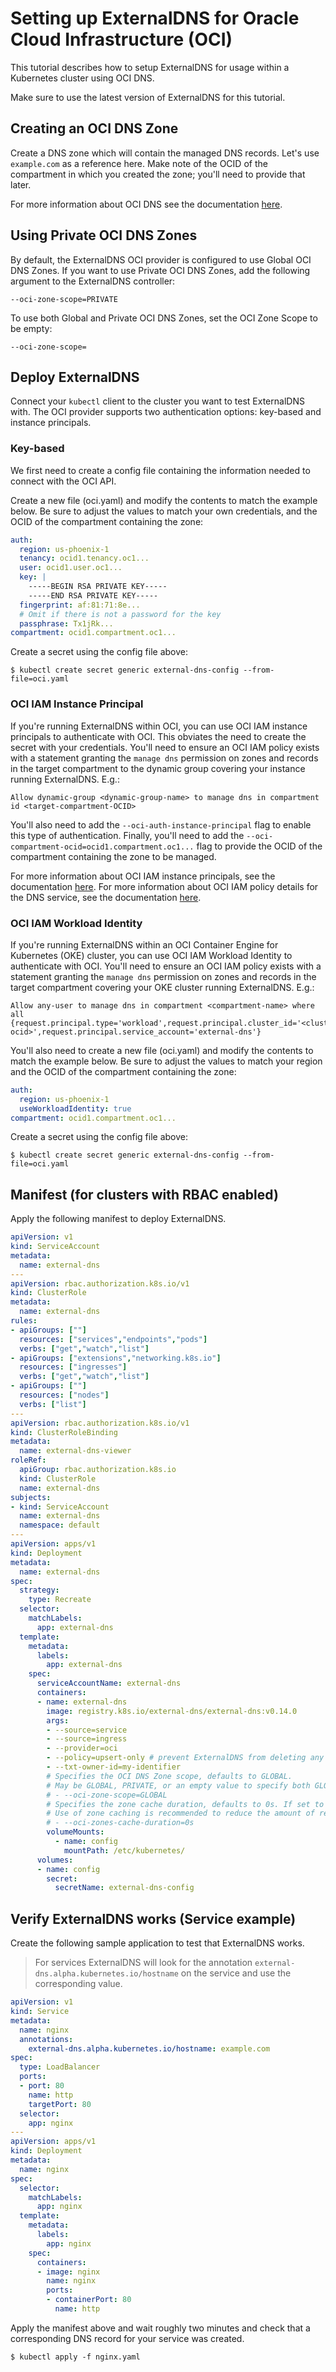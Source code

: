 # Setting up ExternalDNS for Oracle Cloud Infrastructure (OCI)

This tutorial describes how to setup ExternalDNS for usage within a Kubernetes cluster using OCI DNS.

Make sure to use the latest version of ExternalDNS for this tutorial.

## Creating an OCI DNS Zone

Create a DNS zone which will contain the managed DNS records. Let's use
`example.com` as a reference here.  Make note of the OCID of the compartment
in which you created the zone; you'll need to provide that later.

For more information about OCI DNS see the documentation [here][1].

## Using Private OCI DNS Zones

By default, the ExternalDNS OCI provider is configured to use Global OCI
DNS Zones. If you want to use Private OCI DNS Zones, add the following
argument to the ExternalDNS controller:

```
--oci-zone-scope=PRIVATE
```

To use both Global and Private OCI DNS Zones, set the OCI Zone Scope to be
empty:

```
--oci-zone-scope=
```

## Deploy ExternalDNS

Connect your `kubectl` client to the cluster you want to test ExternalDNS with.
The OCI provider supports two authentication options: key-based and instance
principals.

### Key-based

We first need to create a config file containing the information needed to connect with the OCI API.

Create a new file (oci.yaml) and modify the contents to match the example
below. Be sure to adjust the values to match your own credentials, and the OCID
of the compartment containing the zone:

```yaml
auth:
  region: us-phoenix-1
  tenancy: ocid1.tenancy.oc1...
  user: ocid1.user.oc1...
  key: |
    -----BEGIN RSA PRIVATE KEY-----
    -----END RSA PRIVATE KEY-----
  fingerprint: af:81:71:8e...
  # Omit if there is not a password for the key
  passphrase: Tx1jRk...
compartment: ocid1.compartment.oc1...
```

Create a secret using the config file above:

```shell
$ kubectl create secret generic external-dns-config --from-file=oci.yaml
```

### OCI IAM Instance Principal

If you're running ExternalDNS within OCI, you can use OCI IAM instance
principals to authenticate with OCI.  This obviates the need to create the
secret with your credentials.  You'll need to ensure an OCI IAM policy exists
with a statement granting the `manage dns` permission on zones and records in
the target compartment to the dynamic group covering your instance running
ExternalDNS.
E.g.:

```
Allow dynamic-group <dynamic-group-name> to manage dns in compartment id <target-compartment-OCID>
```

You'll also need to add the `--oci-auth-instance-principal` flag to enable
this type of authentication. Finally, you'll need to add the
`--oci-compartment-ocid=ocid1.compartment.oc1...` flag to provide the OCID of
the compartment containing the zone to be managed.

For more information about OCI IAM instance principals, see the documentation [here][2].
For more information about OCI IAM policy details for the DNS service, see the documentation [here][3].

### OCI IAM Workload Identity

If you're running ExternalDNS within an OCI Container Engine for Kubernetes (OKE) cluster,
you can use OCI IAM Workload Identity to authenticate with OCI. You'll need to ensure an
OCI IAM policy exists with a statement granting the `manage dns` permission on zones and
records in the target compartment covering your OKE cluster running ExternalDNS.
E.g.:

```
Allow any-user to manage dns in compartment <compartment-name> where all {request.principal.type='workload',request.principal.cluster_id='<cluster-ocid>',request.principal.service_account='external-dns'}
```

You'll also need to create a new file (oci.yaml) and modify the contents to match the example
below. Be sure to adjust the values to match your region and the OCID
of the compartment containing the zone:

```yaml
auth:
  region: us-phoenix-1
  useWorkloadIdentity: true
compartment: ocid1.compartment.oc1...
```

Create a secret using the config file above:

```shell
$ kubectl create secret generic external-dns-config --from-file=oci.yaml
```

## Manifest (for clusters with RBAC enabled)

Apply the following manifest to deploy ExternalDNS.

```yaml
apiVersion: v1
kind: ServiceAccount
metadata:
  name: external-dns
---
apiVersion: rbac.authorization.k8s.io/v1
kind: ClusterRole
metadata:
  name: external-dns
rules:
- apiGroups: [""]
  resources: ["services","endpoints","pods"]
  verbs: ["get","watch","list"]
- apiGroups: ["extensions","networking.k8s.io"]
  resources: ["ingresses"]
  verbs: ["get","watch","list"]
- apiGroups: [""]
  resources: ["nodes"]
  verbs: ["list"]
---
apiVersion: rbac.authorization.k8s.io/v1
kind: ClusterRoleBinding
metadata:
  name: external-dns-viewer
roleRef:
  apiGroup: rbac.authorization.k8s.io
  kind: ClusterRole
  name: external-dns
subjects:
- kind: ServiceAccount
  name: external-dns
  namespace: default
---
apiVersion: apps/v1
kind: Deployment
metadata:
  name: external-dns
spec:
  strategy:
    type: Recreate
  selector:
    matchLabels:
      app: external-dns
  template:
    metadata:
      labels:
        app: external-dns
    spec:
      serviceAccountName: external-dns
      containers:
      - name: external-dns
        image: registry.k8s.io/external-dns/external-dns:v0.14.0
        args:
        - --source=service
        - --source=ingress
        - --provider=oci
        - --policy=upsert-only # prevent ExternalDNS from deleting any records, omit to enable full synchronization
        - --txt-owner-id=my-identifier
        # Specifies the OCI DNS Zone scope, defaults to GLOBAL.
        # May be GLOBAL, PRIVATE, or an empty value to specify both GLOBAL and PRIVATE OCI DNS Zones
        # - --oci-zone-scope=GLOBAL
        # Specifies the zone cache duration, defaults to 0s. If set to 0s, the zone cache is disabled.
        # Use of zone caching is recommended to reduce the amount of requests sent to OCI DNS.
        # - --oci-zones-cache-duration=0s
        volumeMounts:
          - name: config
            mountPath: /etc/kubernetes/
      volumes:
      - name: config
        secret:
          secretName: external-dns-config
```

## Verify ExternalDNS works (Service example)

Create the following sample application to test that ExternalDNS works.

> For services ExternalDNS will look for the annotation `external-dns.alpha.kubernetes.io/hostname` on the service and use the corresponding value.

```yaml
apiVersion: v1
kind: Service
metadata:
  name: nginx
  annotations:
    external-dns.alpha.kubernetes.io/hostname: example.com
spec:
  type: LoadBalancer
  ports:
  - port: 80
    name: http
    targetPort: 80
  selector:
    app: nginx
---
apiVersion: apps/v1
kind: Deployment
metadata:
  name: nginx
spec:
  selector:
    matchLabels:
      app: nginx
  template:
    metadata:
      labels:
        app: nginx
    spec:
      containers:
      - image: nginx
        name: nginx
        ports:
        - containerPort: 80
          name: http
```

Apply the manifest above and wait roughly two minutes and check that a corresponding DNS record for your service was created.

```
$ kubectl apply -f nginx.yaml
```

[1]: https://docs.cloud.oracle.com/iaas/Content/DNS/Concepts/dnszonemanagement.htm
[2]: https://docs.cloud.oracle.com/iaas/Content/Identity/Reference/dnspolicyreference.htm
[3]: https://docs.cloud.oracle.com/iaas/Content/Identity/Tasks/callingservicesfrominstances.htm

